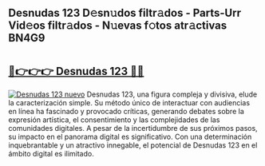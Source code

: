 ## Desnudas 123 D𝚎sn𝚞dos filtr𝚊dos - Parts-Urr Vid𝚎os filtr𝚊dos - N𝚞evas f𝚘tos atr𝚊ctivas BN4G9

# <h2><a href="http://mb8w71.tromn.icu/?c=Desnudas+123">🔗👉👉👉 Desnudas 123 🔗🔗</a></h2>

[![Desnudas 123 nuevo](https://i.imgur.com/pEAQMta.gif)](http://mb8w71.tromn.icu/?c=Desnudas+123)
Desnudas 123, una figura compleja y divisiva, elude la caracterización simple. Su método único de interactuar con audiencias en línea ha fascinado y provocado críticas, generando debates sobre la expresión artística, el consentimiento y las complejidades de las comunidades digitales. A pesar de la incertidumbre de sus próximos pasos, su impacto en el panorama digital es significativo. Con una determinación inquebrantable y un atractivo innegable, el potencial de Desnudas 123 en el ámbito digital es ilimitado.
